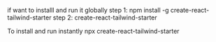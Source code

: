 if want to installl and run it globally 
step 1: 
npm install -g create-react-tailwind-starter
step 2: 
create-react-tailwind-starter <project-name>

To install and run instantly
npx create-react-tailwind-starter <project-name>

